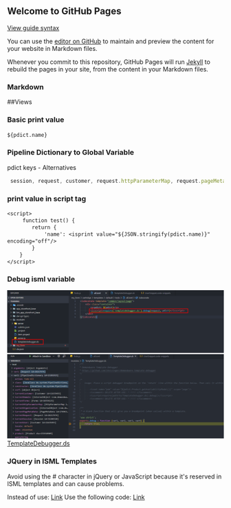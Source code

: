 ## Welcome to GitHub Pages
[View guide syntax](https://chienpham92.github.io/SFCC-Note/guide)

You can use the [editor on GitHub](https://github.com/chienpham92/SFCC-Note/edit/master/index.md) to maintain and preview the content for your website in Markdown files.

Whenever you commit to this repository, GitHub Pages will run [Jekyll](https://jekyllrb.com/) to rebuild the pages in your site, from the content in your Markdown files.

### Markdown

##Views

### Basic print value
`${pdict.name}`
###  Pipeline Dictionary to Global Variable
pdict	keys - Alternatives <br/>
```javascript 
 session, request, customer, request.httpParameterMap, request.pageMetaData, session.forms
```
### print value in script tag

    <script>
         function test() {
            return {
                'name': <isprint value="${JSON.stringify(pdict.name)}" encoding="off"/>
            }
        }
    </script>

### Debug isml variable 
![step 1](/debug/debug_isml.png)
![step 2](/debug/debug_isml_result.png)
[TemplateDebugger.ds](/debug/TemplateDebugger.ds)

### JQuery in ISML Templates
Avoid using the # character in jQuery or JavaScript because it's reserved in ISML templates and can cause problems.

Instead of use: 
    <html>
        <a id="id-to-select" href="#">Link</a>
        <script>
            jQuery("#id-to-select").click(function() {
        // Code here
            });
        </script>
    </html>
Use the following code:
    <html>
        <a id="id-to-select" href="${'#'}">Link</a>
        <script type="text/javascript">
            jQuery("a[id='id-to-select']").click(function() {
                // Code here
            });
        </script>
    </html>